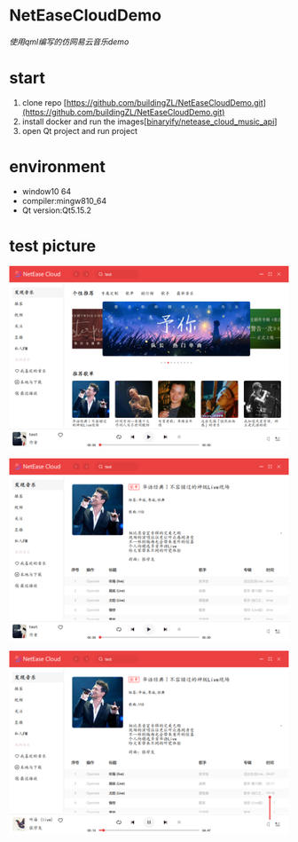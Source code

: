 # NetEaseCloudDemo

###### 使用qml编写的仿网易云音乐demo

# start

1. clone repo [https://github.com/buildingZL/NetEaseCloudDemo.git](https://github.com/buildingZL/NetEaseCloudDemo.git)
2. install docker and run the images[[binaryify/netease_cloud_music_api](https://neteasecloudmusicapi.vercel.app/#/)]
3. open Qt project and run  project

# environment
- window10 64
- compiler:mingw810_64
- Qt version:Qt5.15.2

# test picture
![home.png](./doc/images/home.png)

![songListPage.png](./doc/images/songListPage.png)

![volume.png](./doc/images/volume.png)